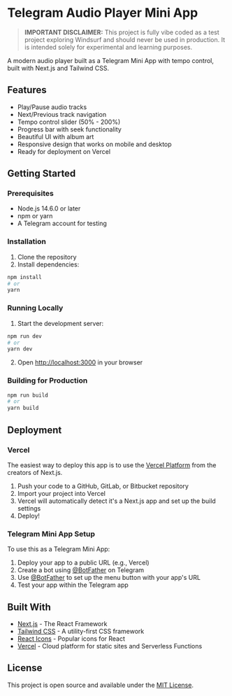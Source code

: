 # Telegram Audio Player Mini App

> **IMPORTANT DISCLAIMER:** This project is fully vibe coded as a test project exploring Windsurf and should never be used in production. It is intended solely for experimental and learning purposes.

A modern audio player built as a Telegram Mini App with tempo control, built with Next.js and Tailwind CSS.

## Features

- Play/Pause audio tracks
- Next/Previous track navigation
- Tempo control slider (50% - 200%)
- Progress bar with seek functionality
- Beautiful UI with album art
- Responsive design that works on mobile and desktop
- Ready for deployment on Vercel

## Getting Started

### Prerequisites

- Node.js 14.6.0 or later
- npm or yarn
- A Telegram account for testing

### Installation

1. Clone the repository
2. Install dependencies:

```bash
npm install
# or
yarn
```

### Running Locally

1. Start the development server:

```bash
npm run dev
# or
yarn dev
```

2. Open [http://localhost:3000](http://localhost:3000) in your browser

### Building for Production

```bash
npm run build
# or
yarn build
```

## Deployment

### Vercel

The easiest way to deploy this app is to use the [Vercel Platform](https://vercel.com) from the creators of Next.js.

1. Push your code to a GitHub, GitLab, or Bitbucket repository
2. Import your project into Vercel
3. Vercel will automatically detect it's a Next.js app and set up the build settings
4. Deploy!

### Telegram Mini App Setup

To use this as a Telegram Mini App:

1. Deploy your app to a public URL (e.g., Vercel)
2. Create a bot using [@BotFather](https://t.me/botfather) on Telegram
3. Use [@BotFather](https://t.me/botfather) to set up the menu button with your app's URL
4. Test your app within the Telegram app

## Built With

- [Next.js](https://nextjs.org/) - The React Framework
- [Tailwind CSS](https://tailwindcss.com/) - A utility-first CSS framework
- [React Icons](https://react-icons.github.io/react-icons/) - Popular icons for React
- [Vercel](https://vercel.com/) - Cloud platform for static sites and Serverless Functions

## License

This project is open source and available under the [MIT License](LICENSE).
